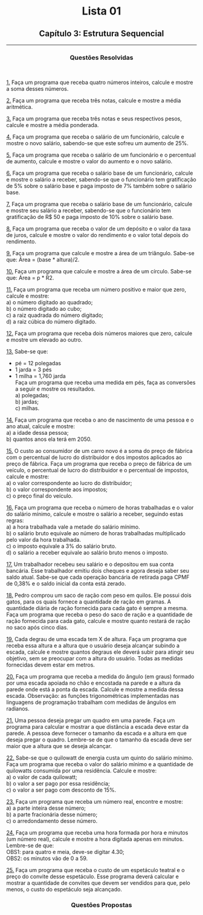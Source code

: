 <h1 align="center">Lista 01</h1>
<h2 align="center">Capítulo 3: Estrutura Sequencial </h2>
<hr>

<div align="center">
  
  ### Questões Resolvidas
  
</div>
<br>


[1.](https://github.com/Kelwinkxps13/DisciplinaPOO2023.2/tree/main/Lista01/Q01R/src/br/edu/principal/Principal.java) Faça um programa que receba quatro números inteiros, calcule e mostre a soma desses números.

[2.](https://github.com/Kelwinkxps13/DisciplinaPOO2023.2/tree/main/Lista01/Q02R/src/br/edu/principal/Principal.java) Faça um programa que receba três notas, calcule e mostre a média aritmética.

[3.](https://github.com/Kelwinkxps13/DisciplinaPOO2023.2/tree/main/Lista01/Q03R/src/br/edu/principal/Principal.java) Faça um programa que receba três notas e seus respectivos pesos, calcule e mostre a média ponderada.

[4.](https://github.com/Kelwinkxps13/DisciplinaPOO2023.2/tree/main/Lista01/Q04R/src/br/edu/principal/Principal.java) Faça um programa que receba o salário de um funcionário, calcule e mostre o novo salário, sabendo-se que este sofreu um aumento de 25%.

[5.](https://github.com/Kelwinkxps13/DisciplinaPOO2023.2/tree/main/Lista01/Q05R/src/br/edu/principal/Principal.java) Faça um programa que receba o salário de um funcionário e o percentual de aumento, calcule e mostre o valor do aumento e o novo salário.

[6.](https://github.com/Kelwinkxps13/DisciplinaPOO2023.2/tree/main/Lista01/Q06R/src/br/edu/principal/Principal.java) Faça um programa que receba o salário base de um funcionário, calcule e mostre o salário a receber, sabendo-se que o funcionário tem gratificação de 5% sobre o salário base e paga imposto de 7% também sobre o salário base.

[7.](https://github.com/Kelwinkxps13/DisciplinaPOO2023.2/tree/main/Lista01/Q07R/src/br/edu/principal/Principal.java) Faça um programa que receba o salário base de um funcionário, calcule e mostre seu salário a receber, sabendo-se que o funcionário tem gratificação de R$ 50 e paga imposto de 10% sobre o salário base.

[8.](https://github.com/Kelwinkxps13/DisciplinaPOO2023.2/tree/main/Lista01/Q08R/src/br/edu/principal/Principal.java) Faça um programa que receba o valor de um depósito e o valor da taxa de juros, calcule e mostre o valor do rendimento e o valor total depois do rendimento.

[9.](https://github.com/Kelwinkxps13/DisciplinaPOO2023.2/tree/main/Lista01/Q09R/src/br/edu/principal/Principal.java) Faça um programa que calcule e mostre a área de um triângulo. Sabe-se que: Área = (base * altura)/2.

[10.](https://github.com/Kelwinkxps13/DisciplinaPOO2023.2/tree/main/Lista01/Q10R/src/br/edu/principal/Principal.java) Faça um programa que calcule e mostre a área de um círculo. Sabe-se que: Área = p * R2.

[11.](https://github.com/Kelwinkxps13/DisciplinaPOO2023.2/tree/main/Lista01/Q11R/src/br/edu/principal/Principal.java) Faça um programa que receba um número positivo e maior que zero, calcule e mostre: <br>
a) o número digitado ao quadrado;<br>
b) o número digitado ao cubo;<br>
c) a raiz quadrada do número digitado;<br>
d) a raiz cúbica do número digitado.

[12.](https://github.com/Kelwinkxps13/DisciplinaPOO2023.2/tree/main/Lista01/Q12R/src/br/edu/principal/Principal.java) Faça um programa que receba dois números maiores que zero, calcule e mostre um elevado ao outro.

[13.](https://github.com/Kelwinkxps13/DisciplinaPOO2023.2/tree/main/Lista01/Q13R/src/br/edu/principal/Principal.java) Sabe-se que:<br>
- pé = 12 polegadas<br>
- 1 jarda = 3 pés<br>
- 1 milha = 1,760 jarda<br>
Faça um programa que receba uma medida em pés, faça as conversões a seguir e mostre os resultados. <br>
a) polegadas;<br>
b) jardas;<br>
c) milhas.

[14.](https://github.com/Kelwinkxps13/DisciplinaPOO2023.2/tree/main/Lista01/Q14R/src/br/edu/principal/Principal.java) Faça um programa que receba o ano de nascimento de uma pessoa e o ano atual, calcule e mostre:<br>
a) a idade dessa pessoa;<br>
b) quantos anos ela terá em 2050.

[15.](https://github.com/Kelwinkxps13/DisciplinaPOO2023.2/tree/main/Lista01/Q15R/src/br/edu/principal/Principal.java) O custo ao consumidor de um carro novo é a soma do preço de fábrica com o percentual de lucro do distribuidor e dos impostos aplicados ao preço de fábrica. Faça um programa que receba o preço de fábrica de um veículo, o percentual de lucro do distribuidor e o percentual de impostos, calcule e mostre:<br>
a) o valor correspondente ao lucro do distribuidor;<br>
b) o valor correspondente aos impostos;<br>
c) o preço final do veículo.

[16.](https://github.com/Kelwinkxps13/DisciplinaPOO2023.2/tree/main/Lista01/Q16R/src/br/edu/principal/Principal.java) Faça um programa que receba o número de horas trabalhadas e o valor do salário mínimo, calcule e mostre o salário a receber, seguindo estas regras:<br>
a) a hora trabalhada vale a metade do salário mínimo.<br>
b) o salário bruto equivale ao número de horas trabalhadas multiplicado pelo valor da hora trabalhada.<br>
c) o imposto equivale a 3% do salário bruto.<br>
d) o salário a receber equivale ao salário bruto menos o imposto.

[17.](https://github.com/Kelwinkxps13/DisciplinaPOO2023.2/tree/main/Lista01/Q17R/src/br/edu/principal/Principal.java) Um trabalhador recebeu seu salário e o depositou em sua conta bancária. Esse trabalhador emitiu dois cheques e agora deseja saber seu saldo atual. Sabe-se que cada operação bancária de retirada paga CPMF de 0,38% e o saldo inicial da conta está zerado.

[18.](https://github.com/Kelwinkxps13/DisciplinaPOO2023.2/tree/main/Lista01/Q18R/src/br/edu/principal/Principal.java) Pedro comprou um saco de ração com peso em quilos. Ele possui dois gatos, para os quais fornece a quantidade de ração em gramas. A quantidade diária de ração fornecida para cada gato é sempre a mesma. Faça um programa que receba o peso do saco de ração e a quantidade de ração fornecida para cada gato, calcule e mostre quanto restará de ração no saco após cinco dias.

[19.](https://github.com/Kelwinkxps13/DisciplinaPOO2023.2/tree/main/Lista01/Q19R/src/br/edu/principal/Principal.java) Cada degrau de uma escada tem X de altura. Faça um programa que receba essa altura e a altura que o usuário deseja alcançar subindo a escada, calcule e mostre quantos degraus ele deverá subir para atingir seu objetivo, sem se preocupar com a altura do usuário. Todas as medidas fornecidas devem estar em metros.

[20.](https://github.com/Kelwinkxps13/DisciplinaPOO2023.2/tree/main/Lista01/Q20R/src/br/edu/principal/Principal.java) Faça um programa que receba a medida do ângulo (em graus) formado por uma escada apoiada no chão e encostada na parede e a altura da parede onde está a ponta da escada. Calcule e mostre a medida dessa escada. Observação: as funções trigonométricas implementadas nas linguagens de programação trabalham com medidas de ângulos em radianos.

[21.](https://github.com/Kelwinkxps13/DisciplinaPOO2023.2/tree/main/Lista01/Q21R/src/br/edu/principal/Principal.java) Uma pessoa deseja pregar um quadro em uma parede. Faça um programa para calcular e mostrar a que distância a escada deve estar da parede. A pessoa deve fornecer o tamanho da escada e a altura em que deseja pregar o quadro. Lembre-se de que o tamanho da escada deve ser maior que a altura que se deseja alcançar.

[22.](https://github.com/Kelwinkxps13/DisciplinaPOO2023.2/tree/main/Lista01/Q22R/src/br/edu/principal/Principal.java) Sabe-se que o quilowatt de energia custa um quinto do salário mínimo. Faça um programa que receba o valor do salário mínimo e a quantidade de quilowatts consumida por uma residência. Calcule e mostre:<br>
a) o valor de cada quilowatt;<br>
b) o valor a ser pago por essa residência;<br>
c) o valor a ser pago com desconto de 15%.

[23.](https://github.com/Kelwinkxps13/DisciplinaPOO2023.2/tree/main/Lista01/Q23R/src/br/edu/principal/Principal.java) Faça um programa que receba um número real, encontre e mostre:<br>
a) a parte inteira desse número;<br>
b) a parte fracionária desse número;<br>
c) o arredondamento desse número.

[24.](https://github.com/Kelwinkxps13/DisciplinaPOO2023.2/tree/main/Lista01/Q24R/src/br/edu/principal/Principal.java) Faça um programa que receba uma hora formada por hora e minutos (um número real), calcule e mostre a hora digitada apenas em minutos. Lembre-se de que: <br>OBS1: para quatro e meia, deve-se digitar 4.30; <br>OBS2: os minutos vão de 0 a 59.

[25.](https://github.com/Kelwinkxps13/DisciplinaPOO2023.2/tree/main/Lista01/Q25R/src/br/edu/principal/Principal.java) Faça um programa que receba o custo de um espetáculo teatral e o preço do convite desse espetáculo. Esse programa deverá calcular e mostrar a quantidade de convites que devem ser vendidos para que, pelo menos, o custo do espetáculo seja alcançado.

<div align="center">
  
  ### Questões Propostas
  
</div>

<br>
